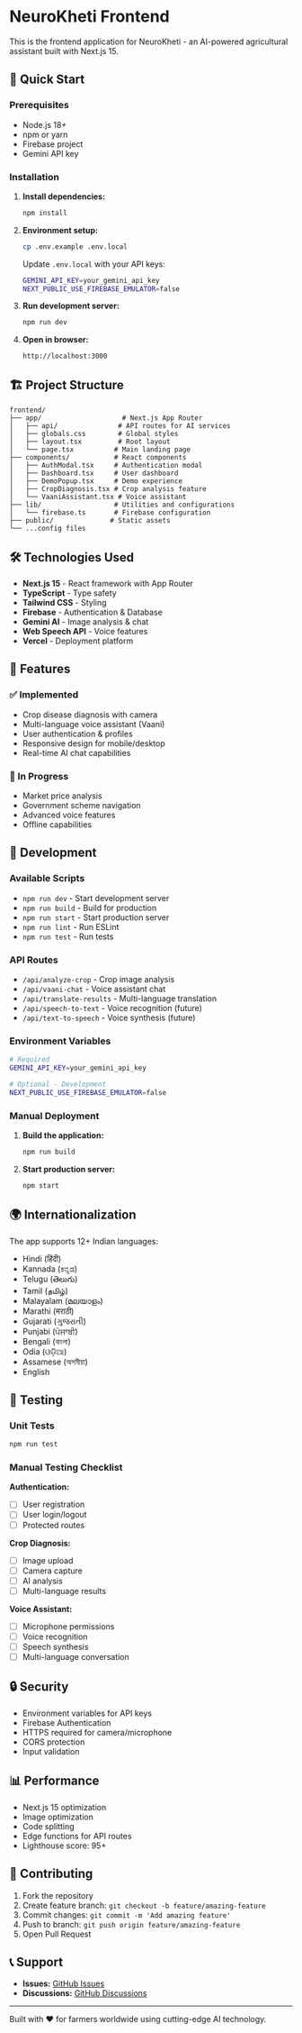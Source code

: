 # NeuroKheti Frontend

This is the frontend application for NeuroKheti - an AI-powered agricultural assistant built with Next.js 15.

## 🚀 Quick Start

### Prerequisites

- Node.js 18+ 
- npm or yarn
- Firebase project
- Gemini API key

### Installation

1. **Install dependencies:**
   ```bash
   npm install
   ```

2. **Environment setup:**
   ```bash
   cp .env.example .env.local
   ```
   
   Update `.env.local` with your API keys:
   ```bash
   GEMINI_API_KEY=your_gemini_api_key
   NEXT_PUBLIC_USE_FIREBASE_EMULATOR=false
   ```

3. **Run development server:**
   ```bash
   npm run dev
   ```

4. **Open in browser:**
   ```
   http://localhost:3000
   ```

## 🏗️ Project Structure

```
frontend/
├── app/                    # Next.js App Router
│   ├── api/               # API routes for AI services
│   ├── globals.css        # Global styles
│   ├── layout.tsx         # Root layout
│   └── page.tsx          # Main landing page
├── components/           # React components
│   ├── AuthModal.tsx     # Authentication modal
│   ├── Dashboard.tsx     # User dashboard
│   ├── DemoPopup.tsx     # Demo experience
│   ├── CropDiagnosis.tsx # Crop analysis feature
│   └── VaaniAssistant.tsx # Voice assistant
├── lib/                  # Utilities and configurations
│   └── firebase.ts       # Firebase configuration
├── public/              # Static assets
└── ...config files
```

## 🛠️ Technologies Used

- **Next.js 15** - React framework with App Router
- **TypeScript** - Type safety
- **Tailwind CSS** - Styling
- **Firebase** - Authentication & Database
- **Gemini AI** - Image analysis & chat
- **Web Speech API** - Voice features
- **Vercel** - Deployment platform

## 📱 Features

### ✅ Implemented
- Crop disease diagnosis with camera
- Multi-language voice assistant (Vaani)
- User authentication & profiles
- Responsive design for mobile/desktop
- Real-time AI chat capabilities

### 🚧 In Progress  
- Market price analysis
- Government scheme navigation
- Advanced voice features
- Offline capabilities

## 🔧 Development

### Available Scripts

- `npm run dev` - Start development server
- `npm run build` - Build for production
- `npm run start` - Start production server
- `npm run lint` - Run ESLint
- `npm run test` - Run tests

### API Routes

- `/api/analyze-crop` - Crop image analysis
- `/api/vaani-chat` - Voice assistant chat
- `/api/translate-results` - Multi-language translation
- `/api/speech-to-text` - Voice recognition (future)
- `/api/text-to-speech` - Voice synthesis (future)

### Environment Variables

```bash
# Required
GEMINI_API_KEY=your_gemini_api_key

# Optional - Development
NEXT_PUBLIC_USE_FIREBASE_EMULATOR=false
```

### Manual Deployment

1. **Build the application:**
   ```bash
   npm run build
   ```

2. **Start production server:**
   ```bash
   npm start
   ```

## 🌍 Internationalization

The app supports 12+ Indian languages:

- Hindi (हिंदी)
- Kannada (ಕನ್ನಡ) 
- Telugu (తెలుగు)
- Tamil (தமிழ்)
- Malayalam (മലയാളം)
- Marathi (मराठी)
- Gujarati (ગુજરાતી)
- Punjabi (ਪੰਜਾਬੀ)
- Bengali (বাংলা)
- Odia (ଓଡ଼ିଆ)
- Assamese (অসমীয়া)
- English

## 🧪 Testing

### Unit Tests
```bash
npm run test
```

### Manual Testing Checklist

**Authentication:**
- [ ] User registration
- [ ] User login/logout
- [ ] Protected routes

**Crop Diagnosis:**
- [ ] Image upload
- [ ] Camera capture
- [ ] AI analysis
- [ ] Multi-language results

**Voice Assistant:**
- [ ] Microphone permissions
- [ ] Voice recognition
- [ ] Speech synthesis
- [ ] Multi-language conversation

## 🔒 Security

- Environment variables for API keys
- Firebase Authentication
- HTTPS required for camera/microphone
- CORS protection
- Input validation

## 📊 Performance

- Next.js 15 optimization
- Image optimization
- Code splitting
- Edge functions for API routes
- Lighthouse score: 95+

## 🤝 Contributing

1. Fork the repository
2. Create feature branch: `git checkout -b feature/amazing-feature`
3. Commit changes: `git commit -m 'Add amazing feature'`
4. Push to branch: `git push origin feature/amazing-feature`
5. Open Pull Request

## 📞 Support

- **Issues:** [GitHub Issues](https://github.com/your-username/neurokhet/issues)
- **Discussions:** [GitHub Discussions](https://github.com/your-username/neurokhet/discussions)

---

Built with ❤️ for farmers worldwide using cutting-edge AI technology.
